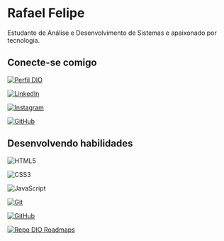 # Rafael Felipe
 
Estudante de Análise e Desenvolvimento de Sistemas e apaixonado por tecnologia.

## Conecte-se comigo
[![Perfil DIO](https://img.shields.io/badge/-Meu%20Perfil%20na%20DIO-30A3DC?style=for-the-badge)](https://web.dio.me/users/rafaa_felipee/)

[![LinkedIn](https://img.shields.io/badge/LinkedIn-fff?style=for-the-badge&logo=linkedin&logoColor=0E76A8)](https://www.linkedin.com/in/rafelipee/)

[![Instagram](https://img.shields.io/badge/Instagram-fff?style=for-the-badge&logo=instagram)](https://www.instagram.com/rafelipee/)

[![GitHub](https://img.shields.io/badge/Github-000?style=for-the-badge&logo=github)](https://www.github.com/rafelipee/)


## Desenvolvendo habilidades
![HTML5](https://img.shields.io/badge/HTML-fff?style=for-the-badge&logo=html5&logoColor=30A3DC)

![CSS3](https://img.shields.io/badge/CSS3-fff?style=for-the-badge&logo=css3&logoColor=E94D5F)

![JavaScript](https://img.shields.io/badge/JavaScript-fff?style=for-the-badge&logo=javascript&logoColor=30A3DC)

[![Git](https://img.shields.io/badge/Git-fff?style=for-the-badge&logo=git&logoColor=E94D5F)](https://git-scm.com/doc) 

[![GitHub](https://img.shields.io/badge/GitHub-fff?style=for-the-badge&logo=github&logoColor=30A3DC)](https://docs.github.com/)


[![Repo DIO Roadmaps](https://github-readme-stats.vercel.app/api/pin/?username=digitalinnovationone&repo=roadmaps&bg_color=fff&border_color=30A3DC&show_icons=true&icon_color=30A3DC&title_color=E94D5F&text_color=000)](https://digitalinnovationone.github.io/roadmaps/careers/frontend/)
